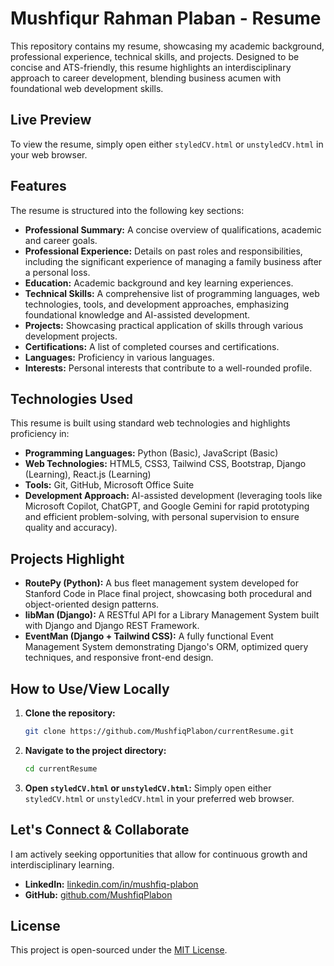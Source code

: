 # Mushfiqur Rahman Plaban - Resume

This repository contains my resume, showcasing my academic background, professional experience, technical skills, and projects. Designed to be concise and ATS-friendly, this resume highlights an interdisciplinary approach to career development, blending business acumen with foundational web development skills. 

## Live Preview

To view the resume, simply open either `styledCV.html` or `unstyledCV.html` in your web browser.

## Features

The resume is structured into the following key sections:

*   **Professional Summary:** A concise overview of qualifications, academic and career goals.
*   **Professional Experience:** Details on past roles and responsibilities, including the significant experience of managing a family business after a personal loss.
*   **Education:** Academic background and key learning experiences.
*   **Technical Skills:** A comprehensive list of programming languages, web technologies, tools, and development approaches, emphasizing foundational knowledge and AI-assisted development.
*   **Projects:** Showcasing practical application of skills through various development projects.
*   **Certifications:** A list of completed courses and certifications.
*   **Languages:** Proficiency in various languages.
*   **Interests:** Personal interests that contribute to a well-rounded profile.

## Technologies Used

This resume is built using standard web technologies and highlights proficiency in:

*   **Programming Languages:** Python (Basic), JavaScript (Basic)
*   **Web Technologies:** HTML5, CSS3, Tailwind CSS, Bootstrap, Django (Learning), React.js (Learning)
*   **Tools:** Git, GitHub, Microsoft Office Suite
*   **Development Approach:** AI-assisted development (leveraging tools like Microsoft Copilot, ChatGPT, and Google Gemini for rapid prototyping and efficient problem-solving, with personal supervision to ensure quality and accuracy).

## Projects Highlight

*   **RoutePy (Python):** A bus fleet management system developed for Stanford Code in Place final project, showcasing both procedural and object-oriented design patterns.
*   **libMan (Django):** A RESTful API for a Library Management System built with Django and Django REST Framework.
*   **EventMan (Django + Tailwind CSS):** A fully functional Event Management System demonstrating Django's ORM, optimized query techniques, and responsive front-end design.

## How to Use/View Locally

1.  **Clone the repository:**
    ```bash
    git clone https://github.com/MushfiqPlabon/currentResume.git
    ```
2.  **Navigate to the project directory:**
    ```bash
    cd currentResume
    ```
3.  **Open `styledCV.html` or `unstyledCV.html`:**
    Simply open either `styledCV.html` or `unstyledCV.html` in your preferred web browser.

## Let's Connect & Collaborate

I am actively seeking opportunities that allow for continuous growth and interdisciplinary learning.

*   **LinkedIn:** [linkedin.com/in/mushfiq-plabon](https://www.linkedin.com/in/mushfiq-plabon)
*   **GitHub:** [github.com/MushfiqPlabon](https://github.com/MushfiqPlabon)

## License

This project is open-sourced under the [MIT License](LICENSE).

